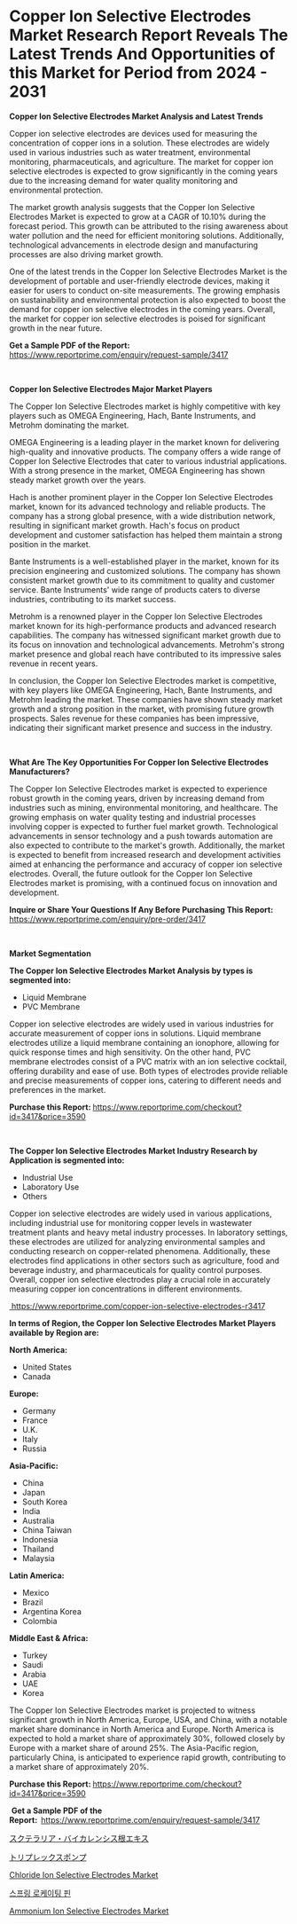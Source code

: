 <p><h1>Copper Ion Selective Electrodes Market Research Report Reveals The Latest Trends And Opportunities of this Market for Period from 2024 - 2031</h1></p><p><strong>Copper Ion Selective Electrodes Market Analysis and Latest Trends</strong></p>
<p><p>Copper ion selective electrodes are devices used for measuring the concentration of copper ions in a solution. These electrodes are widely used in various industries such as water treatment, environmental monitoring, pharmaceuticals, and agriculture. The market for copper ion selective electrodes is expected to grow significantly in the coming years due to the increasing demand for water quality monitoring and environmental protection. </p><p>The market growth analysis suggests that the Copper Ion Selective Electrodes Market is expected to grow at a CAGR of 10.10% during the forecast period. This growth can be attributed to the rising awareness about water pollution and the need for efficient monitoring solutions. Additionally, technological advancements in electrode design and manufacturing processes are also driving market growth.</p><p>One of the latest trends in the Copper Ion Selective Electrodes Market is the development of portable and user-friendly electrode devices, making it easier for users to conduct on-site measurements. The growing emphasis on sustainability and environmental protection is also expected to boost the demand for copper ion selective electrodes in the coming years. Overall, the market for copper ion selective electrodes is poised for significant growth in the near future.</p></p>
<p><strong>Get a Sample PDF of the Report:&nbsp;</strong> <a href="https://www.reportprime.com/enquiry/request-sample/3417">https://www.reportprime.com/enquiry/request-sample/3417</a></p>
<p>&nbsp;</p>
<p><strong>Copper Ion Selective Electrodes Major Market Players</strong></p>
<p><p>The Copper Ion Selective Electrodes market is highly competitive with key players such as OMEGA Engineering, Hach, Bante Instruments, and Metrohm dominating the market. </p><p>OMEGA Engineering is a leading player in the market known for delivering high-quality and innovative products. The company offers a wide range of Copper Ion Selective Electrodes that cater to various industrial applications. With a strong presence in the market, OMEGA Engineering has shown steady market growth over the years.</p><p>Hach is another prominent player in the Copper Ion Selective Electrodes market, known for its advanced technology and reliable products. The company has a strong global presence, with a wide distribution network, resulting in significant market growth. Hach's focus on product development and customer satisfaction has helped them maintain a strong position in the market.</p><p>Bante Instruments is a well-established player in the market, known for its precision engineering and customized solutions. The company has shown consistent market growth due to its commitment to quality and customer service. Bante Instruments' wide range of products caters to diverse industries, contributing to its market success.</p><p>Metrohm is a renowned player in the Copper Ion Selective Electrodes market known for its high-performance products and advanced research capabilities. The company has witnessed significant market growth due to its focus on innovation and technological advancements. Metrohm's strong market presence and global reach have contributed to its impressive sales revenue in recent years.</p><p>In conclusion, the Copper Ion Selective Electrodes market is competitive, with key players like OMEGA Engineering, Hach, Bante Instruments, and Metrohm leading the market. These companies have shown steady market growth and a strong position in the market, with promising future growth prospects. Sales revenue for these companies has been impressive, indicating their significant market presence and success in the industry.</p></p>
<p>&nbsp;</p>
<p><strong>What Are The Key Opportunities For Copper Ion Selective Electrodes Manufacturers?</strong></p>
<p><p>The Copper Ion Selective Electrodes market is expected to experience robust growth in the coming years, driven by increasing demand from industries such as mining, environmental monitoring, and healthcare. The growing emphasis on water quality testing and industrial processes involving copper is expected to further fuel market growth. Technological advancements in sensor technology and a push towards automation are also expected to contribute to the market's growth. Additionally, the market is expected to benefit from increased research and development activities aimed at enhancing the performance and accuracy of copper ion selective electrodes. Overall, the future outlook for the Copper Ion Selective Electrodes market is promising, with a continued focus on innovation and development.</p></p>
<p><strong>Inquire or Share Your Questions If Any Before Purchasing This Report:</strong> <a href="https://www.reportprime.com/enquiry/pre-order/3417">https://www.reportprime.com/enquiry/pre-order/3417</a></p>
<p>&nbsp;</p>
<p><strong>Market Segmentation</strong></p>
<p><strong>The Copper Ion Selective Electrodes Market Analysis by types is segmented into:</strong></p>
<p><ul><li>Liquid Membrane</li><li>PVC Membrane</li></ul></p>
<p><p>Copper ion selective electrodes are widely used in various industries for accurate measurement of copper ions in solutions. Liquid membrane electrodes utilize a liquid membrane containing an ionophore, allowing for quick response times and high sensitivity. On the other hand, PVC membrane electrodes consist of a PVC matrix with an ion selective cocktail, offering durability and ease of use. Both types of electrodes provide reliable and precise measurements of copper ions, catering to different needs and preferences in the market.</p></p>
<p><strong>Purchase this Report:&nbsp;</strong><a href="https://www.reportprime.com/checkout?id=3417&price=3590">https://www.reportprime.com/checkout?id=3417&price=3590</a></p>
<p>&nbsp;</p>
<p><strong>The Copper Ion Selective Electrodes Market Industry Research by Application is segmented into:</strong></p>
<p><ul><li>Industrial Use</li><li>Laboratory Use</li><li>Others</li></ul></p>
<p><p>Copper ion selective electrodes are widely used in various applications, including industrial use for monitoring copper levels in wastewater treatment plants and heavy metal industry processes. In laboratory settings, these electrodes are utilized for analyzing environmental samples and conducting research on copper-related phenomena. Additionally, these electrodes find applications in other sectors such as agriculture, food and beverage industry, and pharmaceuticals for quality control purposes. Overall, copper ion selective electrodes play a crucial role in accurately measuring copper ion concentrations in different environments.</p></p>
<p><a href="https://www.reportprime.com/copper-ion-selective-electrodes-r3417">&nbsp;https://www.reportprime.com/copper-ion-selective-electrodes-r3417</a></p>
<p><strong>In terms of Region, the Copper Ion Selective Electrodes Market Players available by Region are:</strong></p>
<p>
    <p> <strong> North America: </strong>
        <ul>
            <li>United States</li>
            <li>Canada</li>
        </ul>
        </p> 
    <p> <strong> Europe: </strong>
        <ul>
            <li>Germany</li>
            <li>France</li>
            <li>U.K.</li>
            <li>Italy</li>
            <li>Russia</li>
        </ul>
        </p> 
    <p> <strong> Asia-Pacific: </strong>
        <ul>
            <li>China</li>
            <li>Japan</li>
            <li>South Korea</li>
            <li>India</li>
            <li>Australia</li>
            <li>China Taiwan</li>
            <li>Indonesia</li>
            <li>Thailand</li>
            <li>Malaysia</li>
        </ul>
        </p> 
    <p> <strong> Latin America: </strong>
        <ul>
            <li>Mexico</li>
            <li>Brazil</li>
            <li>Argentina Korea</li>
            <li>Colombia</li>
        </ul>
        </p> 
    <p> <strong> Middle East & Africa: </strong>
        <ul>
            <li>Turkey</li>
            <li>Saudi</li>
            <li>Arabia</li>
            <li>UAE</li>
            <li>Korea</li>
        </ul>
    </p>
    </p>
<p><p>The Copper Ion Selective Electrodes market is projected to witness significant growth in North America, Europe, USA, and China, with a notable market share dominance in North America and Europe. North America is expected to hold a market share of approximately 30%, followed closely by Europe with a market share of around 25%. The Asia-Pacific region, particularly China, is anticipated to experience rapid growth, contributing to a market share of approximately 20%.</p></p>
<p><strong>Purchase this Report: </strong><a href="https://www.reportprime.com/checkout?id=3417&price=3590">https://www.reportprime.com/checkout?id=3417&price=3590</a></p>
<p>&nbsp;<strong>Get a Sample PDF of the Report:&nbsp;&nbsp;</strong><a href="https://www.reportprime.com/enquiry/request-sample/3417">https://www.reportprime.com/enquiry/request-sample/3417</a></p>
<p><strong></strong></p>
<p><p><a href="https://github.com/nemesis2824/Market-Research-Report-List-1/blob/main/426843273014.md">スクテラリア・バイカレンシス根エキス</a></p><p><a href="https://medium.com/@vincemarvin1/%E3%83%88%E3%83%AA%E3%83%97%E3%83%AC%E3%83%83%E3%82%AF%E3%82%B9%E3%83%9D%E3%83%B3%E3%83%97%E5%B8%82%E5%A0%B4-%E5%B8%82%E5%A0%B4%E3%82%B7%E3%82%A7%E3%82%A2-%E5%B8%82%E5%A0%B4%E5%8B%95%E5%90%91-%E3%81%8A%E3%82%88%E3%81%B3%E5%B0%86%E6%9D%A5%E3%81%AE%E6%88%90%E9%95%B7%E3%82%92%E6%8E%A2%E3%82%8B-9fc24a27242f">トリプレックスポンプ</a></p><p><a href="https://github.com/wwwkeltoum/Market-Research-Report-List-3/blob/main/chloride-ion-selective-electrodes-market.md">Chloride Ion Selective Electrodes Market</a></p><p><a href="https://github.com/shade463/Market-Research-Report-List-1/blob/main/122333969800.md">스프링 로케이팅 핀</a></p><p><a href="https://github.com/gamblestampleyjenny50m5sl6/Market-Research-Report-List-2/blob/main/ammonium-ion-selective-electrodes-market.md">Ammonium Ion Selective Electrodes Market</a></p></p>